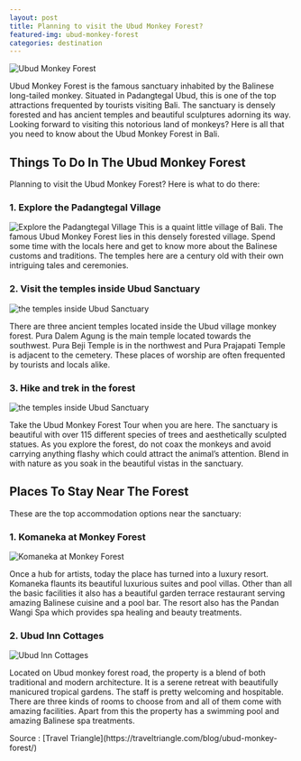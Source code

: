 ```yaml
---
layout: post
title: Planning to visit the Ubud Monkey Forest?
featured-img: ubud-monkey-forest
categories: destination
---
```


![Ubud Monkey Forest][umf]

Ubud Monkey Forest is the famous sanctuary inhabited by the Balinese long-tailed monkey. Situated in Padangtegal Ubud, this is one of the top attractions frequented by tourists visiting Bali. The sanctuary is densely forested and has ancient temples and beautiful sculptures adorning its way. Looking forward to visiting this notorious land of monkeys? Here is all that you need to know about the Ubud Monkey Forest in Bali.

## Things To Do In The Ubud Monkey Forest
Planning to visit the Ubud Monkey Forest? Here is what to do there:

### 1. Explore the Padangtegal Village

![Explore the Padangtegal Village][etpv]
This is a quaint little village of Bali. The famous Ubud Monkey Forest lies in this densely forested village. Spend some time with the locals here and get to know more about the Balinese customs and traditions. The temples here are a century old with their own intriguing tales and ceremonies.

### 2. Visit the temples inside Ubud Sanctuary

![the temples inside Ubud Sanctuary][ttius]

There are three ancient temples located inside the Ubud village monkey forest. Pura Dalem Agung is the main temple located towards the southwest. Pura Beji Temple is in the northwest and Pura Prajapati Temple is adjacent to the cemetery. These places of worship are often frequented by tourists and locals alike.

### 3. Hike and trek in the forest

![the temples inside Ubud Sanctuary][hatitf]

Take the Ubud Monkey Forest Tour when you are here. The sanctuary is beautiful with over 115 different species of trees and aesthetically sculpted statues. As you explore the forest, do not coax the monkeys and avoid carrying anything flashy which could attract the animal’s attention. Blend in with nature as you soak in the beautiful vistas in the sanctuary.

## Places To Stay Near The Forest
These are the top accommodation options near the sanctuary:

### 1. Komaneka at Monkey Forest

![Komaneka at Monkey Forest][kamf]

Once a hub for artists, today the place has turned into a luxury resort. Komaneka flaunts its beautiful luxurious suites and pool villas. Other than all the basic facilities it also has a beautiful garden terrace restaurant serving amazing Balinese cuisine and a pool bar. The resort also has the Pandan Wangi Spa which provides spa healing and beauty treatments.

### 2. Ubud Inn Cottages
![Ubud Inn Cottages][uic]

Located on Ubud monkey forest road, the property is a blend of both traditional and modern architecture. It is a serene retreat with beautifully manicured tropical gardens. The staff is pretty welcoming and hospitable. There are three kinds of rooms to choose from and all of them come with amazing facilities. Apart from this the property has a swimming pool and amazing Balinese spa treatments.

<div class="source">Source : [Travel Triangle](https://traveltriangle.com/blog/ubud-monkey-forest/)</div>

[uic]: https://firstravelers.com/assets/img/posts/Ubud-Inn-Cottages.jpg "Ubud Inn Cottages"
[kamf]: https://firstravelers.com/assets/img/posts/Komaneka-at-Monkey-Forest.jpg "Komaneka at Monkey Forest"
[hatitf]: https://firstravelers.com/assets/img/posts/Hike-and-trek-in-the-forest.jpg "Hike and trek in the forest"
[ttius]: https://firstravelers.com/assets/img/posts/Visit-the-temples-inside-Ubud-Sanctuary.jpg "The temples inside Ubud Sanctuary"
[umf]: https://firstravelers.com/assets/img/posts/ubud-monkey-forest.jpg "Ubud Monkey Forest"
[etpv]: https://firstravelers.com/assets/img/posts/Explore-the-Padangtegal-Village.jpg "Exlore The Padangtegal Village"




